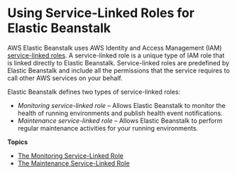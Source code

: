 # Using Service\-Linked Roles for Elastic Beanstalk<a name="using-service-linked-roles"></a>

AWS Elastic Beanstalk uses AWS Identity and Access Management \(IAM\)[ service\-linked roles](https://docs.aws.amazon.com/IAM/latest/UserGuide/id_roles_terms-and-concepts.html#iam-term-service-linked-role)\. A service\-linked role is a unique type of IAM role that is linked directly to Elastic Beanstalk\. Service\-linked roles are predefined by Elastic Beanstalk and include all the permissions that the service requires to call other AWS services on your behalf\. 

Elastic Beanstalk defines two types of service\-linked roles:
+ *Monitoring service\-linked role* – Allows Elastic Beanstalk to monitor the health of running environments and publish health event notifications\.
+ *Maintenance service\-linked role* – Allows Elastic Beanstalk to perform regular maintenance activities for your running environments\.

**Topics**
+ [The Monitoring Service\-Linked Role](using-service-linked-roles-monitoring.md)
+ [The Maintenance Service\-Linked Role](using-service-linked-roles-maintenance.md)